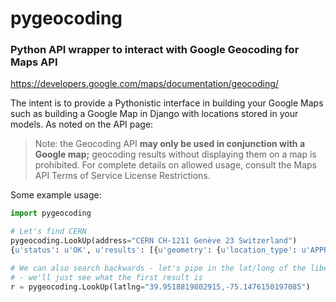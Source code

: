 # pygeocoding #

### Python API wrapper to interact with Google Geocoding for Maps API ###
https://developers.google.com/maps/documentation/geocoding/

The intent is to provide a Pythonistic interface in building your Google 
Maps such as building a Google Map in Django with locations stored in your models.
As noted on the API page:

>Note: the Geocoding API **may only be used in conjunction with a Google map;** geocoding results without displaying them on a map is prohibited. For complete details on allowed usage, consult the Maps API Terms of Service License Restrictions.

Some example usage:

```python
import pygeocoding

# Let's find CERN
pygeocoding.LookUp(address="CERN CH-1211 Genève 23 Switzerland")
{u'status': u'OK', u'results': [{u'geometry': {u'location_type': u'APPROXIMATE', # ... truncated output

# We can also search backwards - let's pipe in the lat/long of the liberty bell (approximately)
# - we'll just see what the first result is
r = pygeocoding.LookUp(latlng="39.9518819802915,-75.1476150197085")

```